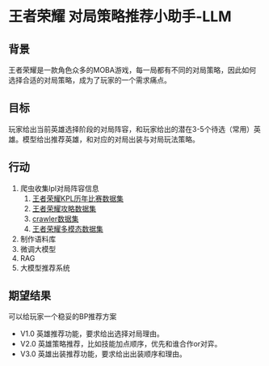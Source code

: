 # 王者荣耀 对局策略推荐小助手-LLM

## 背景

王者荣耀是一款角色众多的MOBA游戏，每一局都有不同的对局策略，因此如何选择合适的对局策略，成为了玩家的一个需求痛点。

## 目标

玩家给出当前英雄选择阶段的对局阵容，和玩家给出的潜在3-5个待选（常用）英雄。模型给出推荐英雄，和对应的对局出装与对局玩法策略。  

## 行动

1. 爬虫收集lpl对局阵容信息
   1. [王者荣耀KPL历年比赛数据集](./王者荣耀KPL历年比赛数据/README.md)
   2. [王者荣耀攻略数据集](./王者荣耀攻略/README.md)
   3. [crawler数据集](./crawler_data/README.md)
   4. [王者荣耀多模态数据集](https://github.com/chg0901/Honor_of_Kings_Multi-modal_Dataset/blob/main/README_CN.md)
2. 制作语料库
3. 微调大模型  
4. RAG  
5. 大模型推荐系统

## 期望结果

可以给玩家一个稳妥的BP推荐方案

- V1.0 英雄推荐功能，要求给出选择对局理由。  
- V2.0 英雄策略推荐，比如技能加点顺序，优先和谁合作or对弈。  
- V3.0 英雄出装推荐功能，要求给出出装顺序和理由。  
